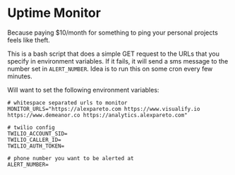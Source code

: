 # Uptime Monitor

Because paying \$10/month for something to ping your personal projects feels like theft.

This is a bash script that does a simple GET request to the URLs that you specify in environment variables. If it fails, it will send a sms message to the number set in `ALERT_NUMBER`. Idea is to run this on some cron every few minutes.

Will want to set the following environment variables:

```
# whitespace separated urls to monitor
MONITOR_URLS="https://alexpareto.com https://www.visualify.io https://www.demeanor.co https://analytics.alexpareto.com"

# twilio config
TWILIO_ACCOUNT_SID=
TWILIO_CALLER_ID=
TWILIO_AUTH_TOKEN=

# phone number you want to be alerted at
ALERT_NUMBER=
```
